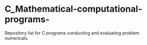 # C_Mathematical-computational-programs-
Repository list for C programs conducting and evaluating problem numericals.
